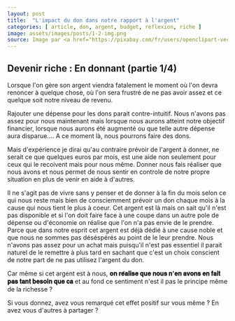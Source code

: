 ```yaml
---
layout: post
title:  "L'impact du don dans notre rapport à l'argent"
categories: [ article, don, argent, budget, reflexion, riche ]
image: assets/images/posts/1-2-img.png
source: Image par <a href="https://pixabay.com/fr/users/openclipart-vectors-30363/?utm_source=link-attribution&amp;utm_medium=referral&amp;utm_campaign=image&amp;utm_content=153336">OpenClipart-Vectors</a> de <a href="https://pixabay.com/fr/?utm_source=link-attribution&amp;utm_medium=referral&amp;utm_campaign=image&amp;utm_content=153336">Pixabay</a>
---
```


## Devenir riche : En donnant (partie 1/4)

Lorsque l'on gère son argent viendra fatalement le moment où l'on devra renoncer à quelque chose, où l'on sera frustré de ne pas avoir assez et ce quelque soit notre niveau de revenu.

Rajouter une dépense pour les dons parait contre-intuitif. Nous n'avons pas assez pour nous maintenant mais lorsque nous aurons atteint notre objectif financier, lorsque nous aurons été augmenté ou que telle autre dépense aura disparue.... A ce moment là, nous pourrons faire des dons.

Mais d'expérience je dirai qu'au contraire prévoir de l'argent à donner, ne serait ce que quelques euros par mois, est une aide non seulement pour ceux qui le recoivent mais pour nous même.
Donner nous fais réaliser que nous avons et nous permet de nous sentir en controle de notre propre situation en plus de venir en aide à d'autres.

Il ne s'agit pas de vivre sans y penser et de donner à la fin du mois selon ce qui nous reste mais bien de consciemment prévoir un don chaque mois à la cause qui nous tient le plus à coeur.
Cet argent est là mais on sait qu'il n'est pas disponible et si l'on doit faire face à une coupe dans un autre pole de dépense ou d'économie on réalise que l'on n'a pas envie de le prendre. Parce que dans notre esprit cet argent est déjà dédié à une cause noble et que nous ne sommes pas déséspérés au point de le leur prendre. Nous n'avons pas assez pour un achat mais puisqu'il n'est pas essentiel il parait naturel de le remettre à plus tard en sachant que c'est un choix conscient de notre part de ne pas utilisez l'argent du don.

Car même si cet argent est à nous, **𝐨𝐧 𝐫𝐞́𝐚𝐥𝐢𝐬𝐞 𝐪𝐮𝐞 𝐧𝐨𝐮𝐬 𝐧'𝐞𝐧 𝐚𝐯𝐨𝐧𝐬 𝐞𝐧 𝐟𝐚𝐢𝐭 𝐩𝐚𝐬 𝐭𝐚𝐧𝐭 𝐛𝐞𝐬𝐨𝐢𝐧 𝐪𝐮𝐞 𝐜𝐚** et au fond ce sentiment n'est il pas le principe même de la richesse ?

Si vous donnez, avez vous remarqué cet effet positif sur vous même ? En avez vous d'autres à partager ?